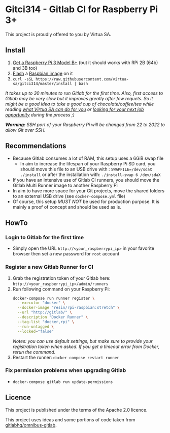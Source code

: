 # Gitci314 - Gitlab CI for Raspberry Pi 3+

This project is proudly offered to you by Virtua SA.

## Install

1. [Get a Raspberry Pi 3 Model B+](https://www.raspberrypi.org/products/) (but it should works with RPi 2B (64b) and 3B too)
2. [Flash](https://etcher.io/) a [Raspbian image](https://downloads.raspberrypi.org/raspbian_latest) on it
3. `curl -sSL https://raw.githubusercontent.com/virtua-sa/gitci314/master/install | bash`

*It takes up to 30 minutes to run Gitlab for the first time.
Also, first access to Gitlab may be very slow but it improves greatly after few requets.
So it might be a good idea to take a good cup of chocolate/coffee/tea while reading [what Virtua SA can do for you](https://www.virtua.ch/en/services/) or [looking for your next job opportunity](https://www.virtua.ch/en/carrieres/) during the process ;)*

***Warning:** SSH port of your Raspberry Pi will be changed from 22 to 2022 to allow Git over SSH.*

## Recommendations

* Because Gitlab consumes a lot of RAM, this setup uses a 6GiB swap file
  * In aim to increase the lifespan of your Raspberry Pi SD card, you should move this file to an USB drive with :
    `SWAPFILE=/dev/sdaX ./install`
    or after the installation with:
    `./install-swap 6 /dev/sdaX`
* If you have an intensive use of Gitlab CI runners, you should move the Gitlab Multi Runner image to another Raspberry Pi
* In aim to have more space for your Git projects, move the shared folders to an external USB drive (see `docker-compose.yml` file)
* Of course, this setup *MUST NOT* be used for production purpose. It is mainly a proof of concept and should be used as is.

## HowTo

### Login to Gitlab for the first time

* Simply open the URL `http://<your_raspberrypi_ip>` in your favorite browser then set a new password for `root` account

### Register a new Gitlab Runner for CI

1. Grab the registration token of your Gitlab here: `http://<your_raspberrypi_ip>/admin/runners`
2. Run following command on your Raspberry Pi:
   ```sh
   docker-compose run runner register \
     --executor "docker" \
     --docker-image "resin/rpi-raspbian:stretch" \
     --url "http://gitlab/" \
     --description "Docker Runner" \
     --tag-list "docker,rpi" \
     --run-untagged \
     --locked="false"
   ```
   *Notes: you can use default settings, but make sure to provide your registration token when asked.
   If you get a timeout error from Docker, rerun the command.*
3. Restart the runner: `docker-compose restart runner`

### Fix permission problems when upgrading Gitlab

* `docker-compose gitlab run update-permissions`

## Licence

This project is published under the terms of the Apache 2.0 licence.

This project uses ideas and some portions of code taken from [gitlabhq/omnibus-gitlab](https://gitlab.com/gitlab-org/omnibus-gitlab).